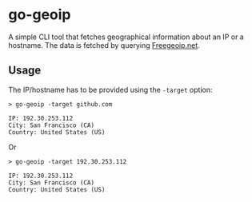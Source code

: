 # go-geoip

A simple CLI tool that fetches geographical information about an IP or a hostname.
The data is fetched by querying [Freegeoip.net](https://freegeoip.net/).

## Usage

The IP/hostname has to be provided using the `-target` option:

```
> go-geoip -target github.com

IP: 192.30.253.112
City: San Francisco (CA)
Country: United States (US)
```

Or

```
> go-geoip -target 192.30.253.112

IP: 192.30.253.112
City: San Francisco (CA)
Country: United States (US)
```
